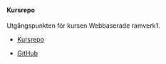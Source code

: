 #### Kursrepo

Utgångspunkten för kursen Webbaserade ramverk1.

- [Kursrepo](https://dbwebb.se/kurser/ramverk1-v2)

- [GitHub](https://github.com/dbwebb-se/ramverk1)
